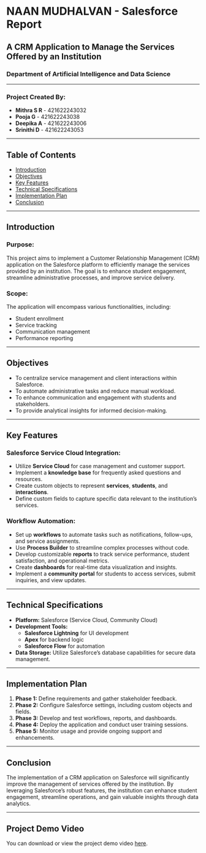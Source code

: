 # NAAN MUDHALVAN - Salesforce Report

## A CRM Application to Manage the Services Offered by an Institution

### Department of Artificial Intelligence and Data Science

---

### Project Created By:
- **Mithra S R** - 421622243032
- **Pooja G** - 421622243038
- **Deepika A** - 421622243006
- **Srinithi D** - 421622243053

---

## Table of Contents

- [Introduction](#introduction)
- [Objectives](#objectives)
- [Key Features](#key-features)
- [Technical Specifications](#technical-specifications)
- [Implementation Plan](#implementation-plan)
- [Conclusion](#conclusion)

---

## Introduction

### Purpose:
This project aims to implement a Customer Relationship Management (CRM) application on the Salesforce platform to efficiently manage the services provided by an institution. The goal is to enhance student engagement, streamline administrative processes, and improve service delivery.

### Scope:
The application will encompass various functionalities, including:
- Student enrollment
- Service tracking
- Communication management
- Performance reporting

---

## Objectives

- To centralize service management and client interactions within Salesforce.
- To automate administrative tasks and reduce manual workload.
- To enhance communication and engagement with students and stakeholders.
- To provide analytical insights for informed decision-making.

---

## Key Features

### Salesforce Service Cloud Integration:
- Utilize **Service Cloud** for case management and customer support.
- Implement a **knowledge base** for frequently asked questions and resources.
- Create custom objects to represent **services**, **students**, and **interactions**.
- Define custom fields to capture specific data relevant to the institution’s services.

### Workflow Automation:
- Set up **workflows** to automate tasks such as notifications, follow-ups, and service assignments.
- Use **Process Builder** to streamline complex processes without code.
- Develop customizable **reports** to track service performance, student satisfaction, and operational metrics.
- Create **dashboards** for real-time data visualization and insights.
- Implement a **community portal** for students to access services, submit inquiries, and view updates.

---

## Technical Specifications

- **Platform:** Salesforce (Service Cloud, Community Cloud)
- **Development Tools:** 
  - **Salesforce Lightning** for UI development
  - **Apex** for backend logic
  - **Salesforce Flow** for automation
- **Data Storage:** Utilize Salesforce’s database capabilities for secure data management.

---

## Implementation Plan

1. **Phase 1:** Define requirements and gather stakeholder feedback.
2. **Phase 2:** Configure Salesforce settings, including custom objects and fields.
3. **Phase 3:** Develop and test workflows, reports, and dashboards.
4. **Phase 4:** Deploy the application and conduct user training sessions.
5. **Phase 5:** Monitor usage and provide ongoing support and enhancements.

---

## Conclusion

The implementation of a CRM application on Salesforce will significantly improve the management of services offered by the institution. By leveraging Salesforce’s robust features, the institution can enhance student engagement, streamline operations, and gain valuable insights through data analytics.

---

## Project Demo Video

You can download or view the project demo video [here](video_1.mp4).

